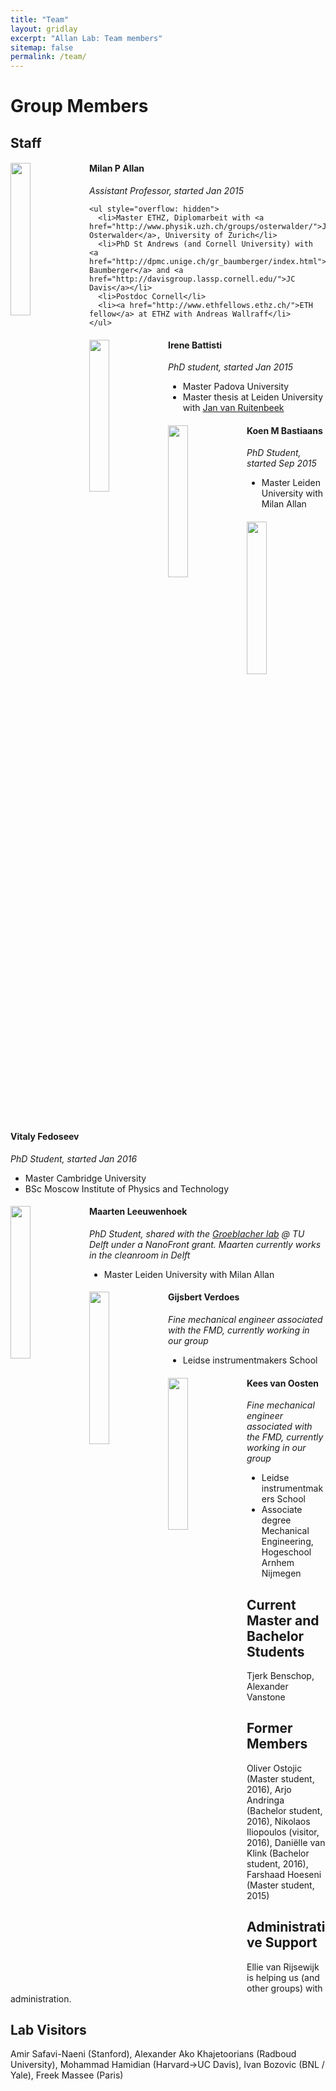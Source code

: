 ```yaml
---
title: "Team"
layout: gridlay
excerpt: "Allan Lab: Team members"
sitemap: false
permalink: /team/
---
```


<h1>Group Members</h1>

<h2>Staff</h2>
<div class="row">
  <div class="col-sm-6 clearfix">
	<img src="{{ site.url }}{{ site.baseurl }}/images/teampic/Milan.png" class="img-responsive" width="25%" style="float: left" />
	<h4>Milan P Allan</h4>
    <p><em>Assistant Professor, started Jan 2015</em></p>
    
	<ul style="overflow: hidden">
	  <li>Master ETHZ, Diplomarbeit with <a href="http://www.physik.uzh.ch/groups/osterwalder/">J Osterwalder</a>, University of Zurich</li>
	  <li>PhD St Andrews (and Cornell University) with <a href="http://dpmc.unige.ch/gr_baumberger/index.html">Felix Baumberger</a> and <a href="http://davisgroup.lassp.cornell.edu/">JC Davis</a></li>
	  <li>Postdoc Cornell</li>
	  <li><a href="http://www.ethfellows.ethz.ch/">ETH fellow</a> at ETHZ with Andreas Wallraff</li>
	</ul>
  </div>

  <div class="col-sm-6 clearfix">
	<img src="{{ site.url }}{{ site.baseurl }}/images/teampic/irene.jpg" class="img-responsive" width="25%" style="float: left" />
		<h4>Irene Battisti</h4>
<p><em>PhD student, started Jan 2015</em></p>
	<ul style="overflow: hidden">
	  <li>Master Padova University</li>
	  <li>Master thesis at Leiden University with <a href="https://www.physics.leidenuniv.nl/vanruitenbeek">Jan van Ruitenbeek</a></li>
	</ul>
  </div>
</div>

<div class="row">
  <div class="col-sm-6 clearfix">
	<img src="{{ site.url }}{{ site.baseurl }}/images/teampic/Koen.jpg" class="img-responsive" width="25%" style="float: left" />
		<h4>Koen M Bastiaans</h4>
    <p><em>PhD Student, started Sep 2015</em></p>
	<ul style="overflow: hidden">
	  <li>Master Leiden University with Milan Allan</li>
	</ul>
  </div>

  <div class="col-sm-6 clearfix">
	<img src="{{ site.url }}{{ site.baseurl }}/images/teampic/Vitaly.JPG" class="img-responsive" width="25%" style="float: left" />
		<h4>Vitaly Fedoseev</h4>
<p><em>PhD Student, started Jan 2016</em></p>
	<ul style="overflow: hidden">
	  <li>Master Cambridge University</li>
	  <li>BSc Moscow Institute of Physics and Technology</li>
	</ul>
  </div>
</div>

<div class="row">
  <div class="col-sm-6 clearfix">
	<img src="{{ site.url }}{{ site.baseurl }}/images/teampic/Maarten.png" class="img-responsive" width="25%" style="float: left" />
		<h4>Maarten Leeuwenhoek</h4>
<p><em>PhD Student, shared with the <a href="http://www.groeblacherlab.tudelft.nl">Groeblacher lab</a> @ TU Delft under a NanoFront grant. Maarten currently works in the cleanroom in Delft</em></p>
	<ul style="overflow: hidden">
	  <li>Master Leiden University with Milan Allan</li>
	</ul>
  </div>

  <div class="col-sm-6 clearfix">
	<img src="{{ site.url }}{{ site.baseurl }}/images/teampic/verdoes.jpg" class="img-responsive" width="25%" style="float: left" />
		<h4>Gijsbert Verdoes</h4>
<p><em>Fine mechanical engineer associated with the FMD, currently working in our group</em></p>
	<ul style="overflow: hidden">
	  <li>Leidse instrumentmakers School</li>
	</ul>
  </div>
</div>

<div class="row">
  <div class="col-sm-6 clearfix">
	<img src="{{ site.url }}{{ site.baseurl }}/images/teampic/Kees.jpg" class="img-responsive" width="25%" style="float: left" />
		<h4>Kees van Oosten</h4>
<p><em>Fine mechanical engineer associated with the FMD, currently working in our group</em></p>
	<ul style="overflow: hidden">
	  <li>Leidse instrumentmakers School</li>
	  <li>Associate degree Mechanical Engineering, Hogeschool Arnhem Nijmegen</li>
	</ul>
  </div>
</div>

<h2>Current Master and Bachelor Students</h2>
<p>Tjerk Benschop, Alexander Vanstone</p>

<h2>Former Members</h2>
<p>Oliver Ostojic (Master student, 2016), Arjo Andringa (Bachelor student, 2016), Nikolaos Iliopoulos (visitor, 2016), Daniëlle van Klink (Bachelor student, 2016), Farshaad Hoeseni (Master student, 2015)</p>

<h2>Administrative Support</h2>
<p>Ellie van Rijsewijk <Rijsewijk@Physics.LeidenUniv.nl> is helping us (and other groups) with administration.</p>

<h2>Lab Visitors</h2>
<p>Amir Safavi-Naeni (Stanford), Alexander Ako Khajetoorians (Radboud University), Mohammad Hamidian (Harvard->UC Davis), Ivan Bozovic (BNL / Yale), Freek Massee (Paris)</p>
